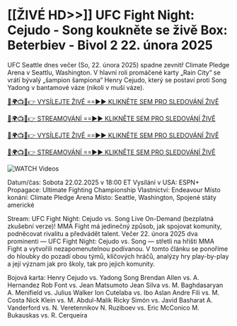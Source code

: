 # [[ŽIVÉ HD>>]] UFC Fight Night: Cejudo - Song koukněte se živě Box: Beterbiev - Bivol 2 22. února 2025 #

UFC Seattle dnes večer (So, 22. února 2025) spadne zevnitř Climate Pledge Arena v Seattlu, Washington. V hlavní roli promáčené karty „Rain City“ se vrátí bývalý „šampion šampiona“ Henry Cejudo, který se postaví proti Song Yadong v bantamové váze (nikoli v muší váze).

[🔴🌍📺📱👉 VYSÍLEJTE ŽIVĚ ==►► KLIKNĚTE SEM PRO SLEDOVÁNÍ ŽIVĚ](https://t.co/NjkDHeOElj)

[🔴🌍📺📱👉 STREAMOVÁNÍ ==►► KLIKNĚTE SEM PRO SLEDOVÁNÍ ŽIVĚ](https://t.co/NjkDHeOElj)

[🔴🌍📺📱👉 VYSÍLEJTE ŽIVĚ ==►► KLIKNĚTE SEM PRO SLEDOVÁNÍ ŽIVĚ](https://t.co/NjkDHeOElj)

[🔴🌍📺📱👉 STREAMOVÁNÍ ==►► KLIKNĚTE SEM PRO SLEDOVÁNÍ ŽIVĚ](https://t.co/NjkDHeOElj)

<a href="https://t.co/NjkDHeOElj" rel="nofollow" data-target="animated-image.originalLink"><img src="https://camo.githubusercontent.com/8a4f000d20f83aca3bf7ec5f350d767afa0574a8a352519fd8cfa583a6f93a33/68747470733a2f2f692e696d6775722e636f6d2f644a486b345a712e676966" alt="WATCH Videos" data-canonical-src="https://i.imgur.com/dJHk4Zq.gif" style="max-width: 100%; display: inline-block;" data-target="animated-image.originalImage"></a>

Datum/čas: Sobota 22.02.2025 v 18:00 ET
Vysílání v USA: ESPN+
Propagace: Ultimate Fighting Championship
Vlastnictví: Endeavour
Místo konání: Climate Pledge Arena
Místo: Seattle, Washington, Spojené státy americké

Stream: UFC Fight Night: Cejudo vs. Song Live On-Demand (bezplatná zkušební verze)!
MMA Fight má jedinečný způsob, jak spojovat komunity, podněcovat rivalitu a předvádět
talent. Večer 22. února 2025 dva prominenti — UFC Fight Night: Cejudo vs. Song —
střetli na hřišti MMA Fight a vytvořili nezapomenutelnou podívanou. V tomto článku se ponoříme do hloubky
do pozadí obou týmů, klíčových hráčů, analýzy hry play-by-play a její
význam jak pro školy, tak pro jejich komunity.

Bojová karta:
Henry Cejudo vs. Yadong Song
Brendan Allen vs. A. Hernandez
Rob Font vs. Jean Matsumoto
Jean Silva vs. M. Baghdasaryan
A. Menifield vs. Julius Walker
Ion Cutelaba vs. Ibo Aslan
Andre Fili vs. M. Costa
Nick Klein vs. M. Abdul-Malik
Ricky Simón vs. Javid Basharat
A. Vanderford vs. N. Veretennikov
N. Ruziboev vs. Eric McConico
M. Bukauskas vs. R. Cerqueira
